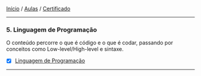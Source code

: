 [Início](https://github.com/Thalyalm/rocketseat-trilha-conectar) /
[Aulas](https://github.com/Thalyalm/rocketseat-trilha-conectar/tree/main/aulas) /
[Certificado](https://github.com/Thalyalm/rocketseat-trilha-conectar/tree/main/certificado/certificado-trilha-conectar.pdf)

---

### 5. Linguagem de Programação

O conteúdo percorre o que é código e o que é codar, passando por conceitos como Low-level/High-level e sintaxe.

- [x] [Linguagem de Programação]()

---